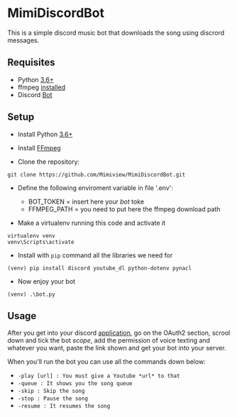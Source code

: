 # MimiDiscordBot

This is a simple discord music bot that downloads the song using discrord messages.

## Requisites
* Python [3.6+](https://www.python.org/downloads/)
* ffmpeg [installed](https://ffmpeg.org/download.html)
* Discord [Bot](https://discord.com/developers/applications)

## Setup

* Install Python [3.6+](https://www.python.org/downloads/)

* Install [FFmpeg](https://ffmpeg.org/download.html)  

* Clone the repository: 

```
git clone https://github.com/Mimiview/MimiDiscordBot.git
```

* Define the following enviroment variable in file '.env':

  * BOT_TOKEN = insert here your *bot* toke
  * FFMPEG_PATH = you need to put here the ffmpeg download path 
  
* Make a virtualenv running this code and activate it
```
virtualenv venv
venv\Scripts\activate
```
* Install with `pip` command all the libraries we need for 
```
(venv) pip install discord youtube_dl python-dotenv pynacl

```
* Now enjoy your bot
```
(venv) .\bot.py
```

## Usage 

After you get into your discord [application](https://discord.com/developers/applications), go on the OAuth2 section, scrool down and tick the bot *scope*, add the permission of voice texting and whatever you want, paste the link shown and get your bot into your server.

When you'll run the bot you can use all the commands down below: 
* `-play [url] : You must give a Youtube *url* to that`
* `-queue : It shows you the song queue`
* `-skip : Skip the song`
* `-stop : Pause the song`
* `-resume : It resumes the song`
